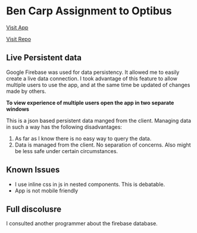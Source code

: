 # Ben Carp Assignment to Optibus

[Visit App](https://optibus-51e7c.web.app/)

[Visit Repo](https://github.com/carpben/drivers-assignments)

## Live Persistent data

Google Firebase was used for data persistency. It allowed me to easily create a live data connection. I took advantage of this feature to allow multiple users to use the app, and at the same time be updated of changes made by others.

**To view experience of multiple users open the app in two separate windows**

This is a json based persistent data manged from the client. Managing data in such a way has the following disadvantages:

1. As far as I know there is no easy way to query the data.
2. Data is managed from the client. No separation of concerns. Also might be less safe under certain circumstances.

## Known Issues

-  I use inline css in js in nested components. This is debatable.
-  App is not mobile friendly

## Full discolusre

I consulted another programmer about the firebase database.
